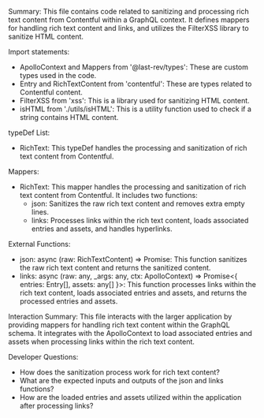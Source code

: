 Summary:
This file contains code related to sanitizing and processing rich text content from Contentful within a GraphQL context. It defines mappers for handling rich text content and links, and utilizes the FilterXSS library to sanitize HTML content.

Import statements:
- ApolloContext and Mappers from '@last-rev/types': These are custom types used in the code.
- Entry and RichTextContent from 'contentful': These are types related to Contentful content.
- FilterXSS from 'xss': This is a library used for sanitizing HTML content.
- isHTML from './utils/isHTML': This is a utility function used to check if a string contains HTML content.

typeDef List:
- RichText: This typeDef handles the processing and sanitization of rich text content from Contentful.

Mappers:
- RichText: This mapper handles the processing and sanitization of rich text content from Contentful. It includes two functions:
  - json: Sanitizes the raw rich text content and removes extra empty lines.
  - links: Processes links within the rich text content, loads associated entries and assets, and handles hyperlinks.

External Functions:
- json: async (raw: RichTextContent) => Promise<RichTextContent>: This function sanitizes the raw rich text content and returns the sanitized content.
- links: async (raw: any, _args: any, ctx: ApolloContext) => Promise<{ entries: Entry<any>[], assets: any[] }>: This function processes links within the rich text content, loads associated entries and assets, and returns the processed entries and assets.

Interaction Summary:
This file interacts with the larger application by providing mappers for handling rich text content within the GraphQL schema. It integrates with the ApolloContext to load associated entries and assets when processing links within the rich text content.

Developer Questions:
- How does the sanitization process work for rich text content?
- What are the expected inputs and outputs of the json and links functions?
- How are the loaded entries and assets utilized within the application after processing links?